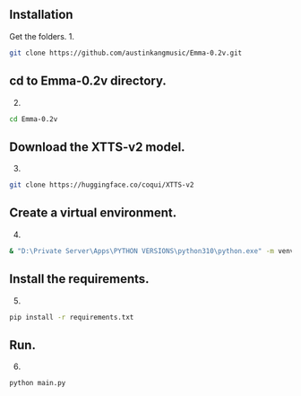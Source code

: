 ## Installation
Get the folders.
1.
```bash
git clone https://github.com/austinkangmusic/Emma-0.2v.git
```

## cd to Emma-0.2v directory.
2.
```bash
cd Emma-0.2v
```

## Download the XTTS-v2 model.
3.
```bash
git clone https://huggingface.co/coqui/XTTS-v2
```

## Create a virtual environment.
4.
```bash
& "D:\Private Server\Apps\PYTHON VERSIONS\python310\python.exe" -m venv venv
```

## Install the requirements.
5.
```bash
pip install -r requirements.txt
```

## Run.
6.
```bash
python main.py
```

